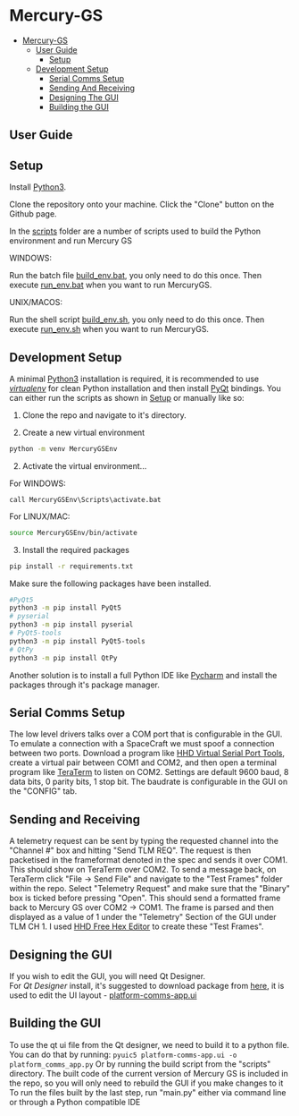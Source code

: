 # Mercury-GS

- [Mercury-GS](#mercury-gs)
  - [User Guide](#user-guide)
    - [Setup](#setup)
  - [Development Setup](#development-setup)
    - [Serial Comms Setup](#serial-comms-setup)
    - [Sending And Receiving](#sending-and-receiving)
    - [Designing The GUI](#designing-the-gui)
    - [Building the GUI](#building-the-gui)

## User Guide
## Setup
Install [Python3](https://www.python.org/downloads/).

Clone the repository onto your machine. Click the "Clone" button on the Github page.

In the [scripts](../scripts) folder are a number of scripts used to build the Python environment and run Mercury GS

WINDOWS:

Run the batch file [build_env.bat](../scripts/build_env.bat), you only need to do this once.
Then execute [run_env.bat](../scripts/run_env.bat) when you want to run MercuryGS.

UNIX/MACOS:

Run the shell script [build_env.sh](../scripts/build_env.sh), you only need to do this once.
Then execute [run_env.sh](../scripts/run_env.sh) when you want to run MercuryGS.

## Development Setup

A minimal [Python3](https://www.python.org/downloads/) installation is required, it is recommended to use [*virtualenv*](https://pypi.org/project/virtualenv/) for clean Python installation and then install [PyQt](https://www.riverbankcomputing.com/static/Docs/PyQt5/designer.html) bindings.
You can either run the scripts as shown in [Setup](#setup) or manually like so: 


1) Clone the repo and navigate to it's directory.

2) Create a new virtual environment
```bash
python -m venv MercuryGSEnv
```
2) Activate the virtual environment...

For WINDOWS:
```batch
call MercuryGSEnv\Scripts\activate.bat
```
For LINUX/MAC:
```bash
source MercuryGSEnv/bin/activate
```
3) Install the required packages
```bash
pip install -r requirements.txt
```
Make sure the following packages have been installed.
```bash
#PyQt5
python3 -m pip install PyQt5
# pyserial
python3 -m pip install pyserial
# PyQt5-tools
python3 -m pip install PyQt5-tools
# QtPy
python3 -m pip install QtPy
```
Another solution is to install a full Python IDE like [Pycharm](https://www.jetbrains.com/pycharm/) and install the packages through it's package manager.

## Serial Comms Setup
The low level drivers talks over a COM port that is configurable in the GUI. To emulate a connection with a SpaceCraft we must spoof a connection between two ports.
Download a program like [HHD Virtual Serial Port Tools](https://freevirtualserialports.com/), create a virtual pair between COM1 and COM2, and then open a terminal program like [TeraTerm](https://ttssh2.osdn.jp/index.html.en) to listen on COM2. Settings are default 9600 baud, 8 data bits, 0 parity bits, 1 stop bit. The baudrate is configurable in the GUI on the "CONFIG" tab.

## Sending and Receiving
A telemetry request can be sent by typing the requested channel into the "Channel #" box and hitting "Send TLM REQ". The request is then packetised in the frameformat denoted in the spec and sends it over COM1. This should show on TeraTerm over COM2.
To send a message back, on TeraTerm click "File -> Send File" and navigate to the "Test Frames" folder within the repo. Select "Telemetry Request" and make sure that the "Binary" box is ticked before pressing "Open". This should send a formatted frame back to Mercury GS over COM2 -> COM1. The frame is parsed and then displayed as a value of 1 under the "Telemetry" Section of the GUI under TLM CH 1.
I used [HHD Free Hex Editor](https://www.hhdsoftware.com/free-hex-editor) to create these "Test Frames".


## Designing the GUI
If you wish to edit the GUI, you will need Qt Designer.  
For *Qt Designer* install, it's suggested to download package from [here](https://build-system.fman.io/qt-designer-download), it is used to edit the UI layout - [platform-comms-app.ui](platform-comms-app.ui)

## Building the GUI
To use the qt ui file from the Qt designer, we need to build it to a python file.
You can do that by running: `pyuic5 platform-comms-app.ui -o platform_comms_app.py`
Or by running the build script from the "scripts" directory.
The built code of the current version of Mercury GS is included in the repo, so you will only need to rebuild the GUI if you make changes to it
To run the files built by the last step, run "main.py" either via command line or through a Python compatible IDE
